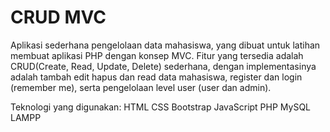 # CRUD MVC
Aplikasi sederhana pengelolaan data mahasiswa, yang dibuat untuk latihan membuat aplikasi PHP dengan konsep MVC. Fitur yang tersedia adalah CRUD(Create, Read, Update, Delete) sederhana, dengan implementasinya adalah tambah edit hapus dan read data mahasiswa, register dan login (remember me), serta pengelolaan level user (user dan admin).

Teknologi yang digunakan:
    HTML
    CSS
    Bootstrap
    JavaScript
    PHP
    MySQL
    LAMPP